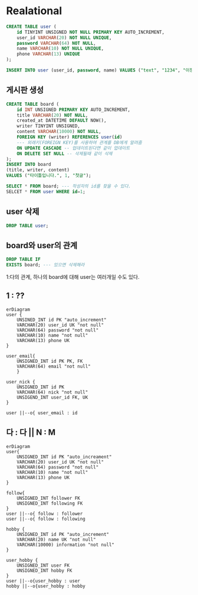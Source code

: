 # Realational

```sql
CREATE TABLE user (
    id TINYINT UNSIGNED NOT NULL PRIMARY KEY AUTO_INCREMENT,
    user_id VARCHAR(20) NOT NULL UNIQUE,
    password VARCHAR(64) NOT NULL,
    name VARCHAR(10) NOT NULL UNIQUE,
    phone VARCHAR(13) UNIQUE
);
```

```sql
INSERT INTO user (user_id, password, name) VALUES ("text", "1234", "이정배"), ("carrot", "4321", "박성민");
```

## 게시판 생성

```sql
CREATE TABLE board (
    id INT UNSIGNED PRIMARY KEY AUTO_INCREMENT,
    title VARCHAR(20) NOT NULL,
    created_at DATETIME DEFAULT NOW(),
    writer TINYINT UNSIGNED,
    content VARCHAR(10000) NOT NULL,
    FOREIGN KEY (writer) REFERENCES user(id)
    --- 외래키(FOREIGN KEY)를 사용하여 관계를 DB에게 알려줌
    ON UPDATE CASCADE -- 업데이트된다면 같이 업데이트
    ON DELETE SET NULL -- 삭제될때 같이 삭제
);
INSERT INTO board
(title, writer, content)
VALUES ("타이틀입니다.", 1, "첫글");

SELECT * FROM board; --- 작성자의 id를 찾을 수 있다.
SELCET * FROM user WHERE id=1;
```

## user 삭제

```sql
DROP TABLE user;
```

## board와 user의 관계

```sql
DROP TABLE IF
EXISTS board; --- 있으면 삭제해라
```

1:다의 관계, 하나의 board에 대해 user는 여러개일 수도 있다.

## 1 : ??

```mermaid
erDiagram
user {
    UNSINED_INT id PK "auto_increment"
    VARCHAR(20) user_id UK "not null"
    VARCHAR(64) password "not null"
    VARCHAR(10) name "not null"
    VARCHAR(13) phone UK
}

user_email{
    UNSIGNED_INT id PK PK, FK
    VARCHAR(64) email "not null"
    }

user_nick {
    UNSIGNED_INT id PK
    VARCHAR(64) nick "not null"
    UNSIGEND_INT user_id FK, UK
}

user ||--o{ user_email : id
```

<!-- address {
    UNSIGNED_INT id PK "auto_increment"
    VARCHAR(20) address
    UNSIGNED_INT user_id
} -->

## 다 : 다 || N : M

```mermaid
erDiagram
user{
    UNSIGNED_INT id PK "auto_increament"
    VARCHAR(20) user_id UK "not null"
    VARCHAR(64) password "not null"
    VARCHAR(10) name "not null"
    VARCHAR(13) phone UK
}

follow{
    UNSIGNED_INT follower FK
    UNSIGNED_INT following FK
}
user ||--o{ follow : follower
user ||--o{ follow : following
```

```
hobby {
    UNSIGNED_INT id PK "auto_increment"
    VARCHAR(20) name UK "not null"
    VARCHAR(10000) information "not null"
}

user_hobby {
    UNSIGNED_INT user FK
    UNSIGNED_INT hobby FK
}
user ||--o{user_hobby : user
hobby ||--o{user_hobby : hobby
```
